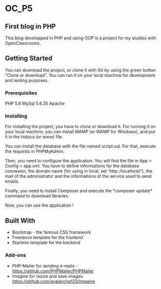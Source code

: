 # OC_P5
## First blog in PHP
This blog developped in PHP and using OOP is a project for my studies with OpenClassrooms.

## Getting Started
You can download the project, or clone it with Git by using the green button "Clone or download". You can run it on your local machine for development and testing purposes.

### Prerequisites
PHP 5.6
MySql 5.6.35
Apache

### Installing
For installing the project, you have to clone or download it.
For running it on your local machine, you can install MAMP (or WAMP for Windows), and put it in the htdocs (or www) file.

You can install the database with the file named script.sql. For that, execute the requests in PHPMyAdmin.

Then, you need to configure the application. You will find the file in App > Config > app.xml.
You have to define informations for the database connexion, the domain name (for using in local, set 'http::/localhost/'), the mail of the administrator and the informations of the service used to send emails.

Finally, you need to install Composer and execute the \*composer update\* command to download libraries.

Now, you can use the application !

## Built With

* Bootstrap - the famous CSS framework
* Freelance template for the frontend
* Startmin template for the backend

### Add-ons

* PHP-Mailer for sending e-mails - https://github.com/PHPMailer/PHPMailer
* Imagine for resize and save images https://github.com/avalanche123/Imagine
